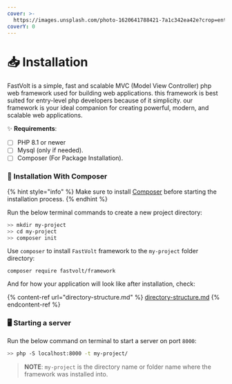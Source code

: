 ```yaml
---
cover: >-
  https://images.unsplash.com/photo-1620641788421-7a1c342ea42e?crop=entropy&cs=srgb&fm=jpg&ixid=M3wxOTcwMjR8MHwxfHNlYXJjaHw1fHxncmFkaWVudHxlbnwwfHx8fDE2OTgxMzg3MTJ8MA&ixlib=rb-4.0.3&q=85
coverY: 0
---
```


# 📥 Installation

FastVolt is a simple, fast and scalable MVC (Model View Controller) php web framework used for building web applications. this framework is best suited for entry-level php developers because of it simplicity. our framework is your ideal companion for creating powerful, modern, and scalable web applications.

✨ **Requirements**:

* [ ] PHP 8.1 or newer
* [ ] Mysql (only if needed).
* [ ] Composer (For Package Installation).

### :robot: Installation With Composer

{% hint style="info" %}
Make sure to install [Composer](https://getcomposer.org/download/) before starting the installation process.
{% endhint %}

Run the below terminal commands to create a new project directory:

```sh
>> mkdir my-project
>> cd my-project
>> composer init
```

Use `composer` to install `FastVolt` framework to the `my-project` folder directory:

```shell
composer require fastvolt/framework
```

And for how your application will look like after installation, check:

{% content-ref url="directory-structure.md" %}
[directory-structure.md](directory-structure.md)
{% endcontent-ref %}

### 🖥️ Starting a server

Run the below command on terminal to start a server on port `8000`:

```bash
>> php -S localhost:8000 -t my-project/
```

> **NOTE**: `my-project` is the directory name or folder name where the framework was installed into.

